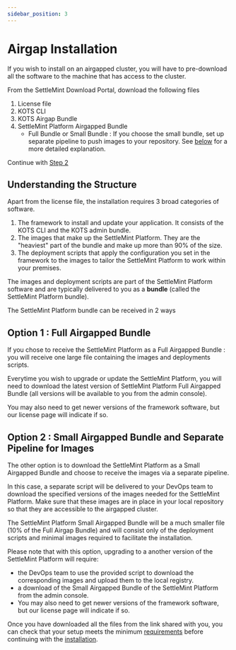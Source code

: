 ```yaml
---
sidebar_position: 3
---
```


# Airgap Installation

If you wish to install on an airgapped cluster, you will have to pre-download all the software to the machine that has
access to the cluster.

From the SettleMint Download Portal, download the following files

1. License file
2. KOTS CLI
3. KOTS Airgap Bundle
4. SettleMint Platform Airgapped Bundle
   - Full Bundle or Small Bundle : If you choose the small bundle, set up separate pipeline to push images to your repository.
     See [below](#understanding-the-structure) for a more detailed explanation.

Continue with [Step 2](../installing-on-an-existing-cluster/install-airgap/install-airgap.md)

## Understanding the Structure

Apart from the license file, the installation requires 3 broad categories of software.

1. The framework to install and update your application. It consists of the KOTS CLI and the KOTS admin bundle.
2. The images that make up the SettleMint Platform. They are the "heaviest" part of the bundle and make up more than 90% of the size.
3. The deployment scripts that apply the configuration you set in the framework to the images to tailor the SettleMint
   Platform to work within your premises.

The images and deployment scripts are part of the SettleMint Platform software and are typically delivered to you as
a **bundle** (called the SettleMint Platform bundle).

The SettleMint Platform bundle can be received in 2 ways

## Option 1 : Full Airgapped Bundle

If you chose to receive the SettleMint Platform as a Full Airgapped Bundle : you will receive one large file containing
the images and deployments scripts.

Everytime you wish to upgrade or update the SettleMint Platform, you will need to download the latest version of
SettleMint Platform Full Airgapped Bundle (all versions will be available to you from the admin console).

You may also need to get newer versions of the framework software, but our license page will indicate if so.

## Option 2 : Small Airgapped Bundle and Separate Pipeline for Images

The other option is to download the SettleMint Platform as a Small Airgapped Bundle and choose to receive the images via a separate pipeline.

In this case, a separate script will be delivered to your DevOps team to
download the specified versions of the images needed for the SettleMint Platform. Make sure that these images are in place
in your local repository so that they are accessible to the airgapped cluster.

The SettleMint Platform Small Airgapped Bundle will be a much smaller file (10% of the Full Airgap Bundle) and
will consist only of the deployment scripts and minimal images required to facilitate the installation.

Please note that with this option, upgrading to a another version of the SettleMint Platform will require:

- the DevOps team to use the provided script to download the corresponding images and upload them to the local registry.
- a download of the Small Airgapped Bundle of the SettleMint Platform from the admin console.
- You may also need to get newer versions of the framework software, but our license page will indicate if so.

Once you have downloaded all the files from the link shared with you, you can check that your setup meets the minimum
[requirements](../installing-on-an-existing-cluster/requirements.md) before continuing with the
[installation](../installing-on-an-existing-cluster/install-airgap/install-airgap.md).

